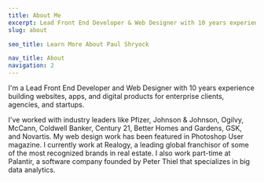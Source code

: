 ```yaml
---
title: About Me
excerpt: Lead Front End Developer & Web Designer with 10 years experience building websites, apps, and digital products for enterprise clients, agencies & startups.
slug: about

seo_title: Learn More About Paul Shryock

nav_title: About
navigation: 2
---
```

I'm a Lead Front End Developer and Web Designer with 10 years experience building websites, apps, and digital products for enterprise clients, agencies, and startups.

I've worked with industry leaders like Pfizer, Johnson & Johnson, Ogilvy, McCann, Coldwell Banker, Century 21, Better Homes and Gardens, GSK, and Novartis. My web design work has been featured in Photoshop User magazine. I currently work at Realogy, a leading global franchisor of some of the most recognized brands in real estate. I also work part-time at Palantir, a software company founded by Peter Thiel that specializes in big data analytics.